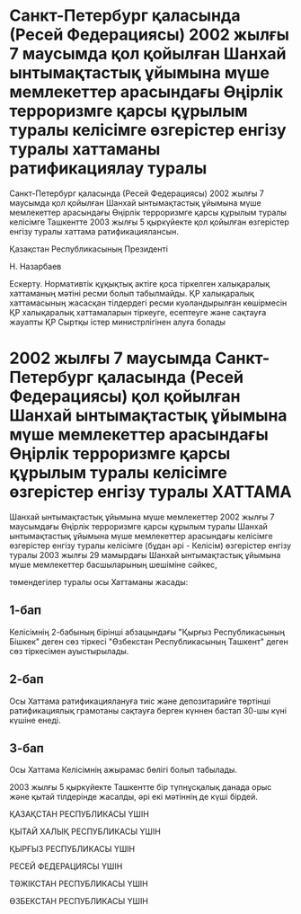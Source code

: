 # Санкт-Петербург қаласында (Ресей Федерациясы) 2002 жылғы 7 маусымда қол қойылған Шанхай ынтымақтастық ұйымына мүше мемлекеттер арасындағы Өңірлік терроризмге қарсы құрылым туралы келісімге өзгерістер енгізу туралы хаттаманы ратификациялау туралы

Санкт-Петербург қаласында (Ресей Федерациясы) 2002 жылғы 7 маусымда қол қойылған Шанхай ынтымақтастық ұйымына мүше мемлекеттер арасындағы Өңірлік терроризмге қарсы құрылым туралы келісімге Ташкентте 2003 жылғы 5 қыркүйекте қол қойылған өзгерістер енгізу туралы хаттама ратификациялансын.

Қазақстан Республикасының Президенті

Н. Назарбаев

Ескерту. Нормативтік құқықтық актіге қоса тіркелген халықаралық хаттаманың мәтіні ресми болып табылмайды. ҚР халықаралық хаттамасының жасасқан тілдердегі ресми куәландырылған көшірмесін ҚР халықаралық хаттамаларын тіркеуге, есептеуге және сақтауға жауапты ҚР Сыртқы істер министрлігінен алуға болады

# 2002 жылғы 7 маусымда Санкт-Петербург қаласында (Ресей Федерациясы) қол қойылған Шанхай ынтымақтастық ұйымына мүше мемлекеттер арасындағы Өңірлік терроризмге қарсы құрылым туралы келісімге өзгерістер енгізу туралы ХАТТАМА

Шанхай ынтымақтастық ұйымына мүше мемлекеттер 2002 жылғы 7 маусымдағы Өңірлік терроризмге қарсы құрылым туралы Шанхай ынтымақтастық ұйымына мүше мемлекеттер арасындағы келісімге өзгерістер енгізу туралы келісімге (бұдан әрі - Келісім) өзгерістер енгізу туралы 2003 жылғы 29 мамырдағы Шанхай ынтымақтастық ұйымына мүше мемлекеттер басшыларының шешіміне сәйкес,

төмендегілер туралы осы Хаттаманы жасады:

## 1-бап

Келісімнің 2-бабының бірінші абзацындағы "Қырғыз Республикасының Бішкек" деген сөз тіркесі "Өзбекстан Республикасының Ташкент" деген сөз тіркесімен ауыстырылады.

## 2-бап

Осы Хаттама ратификациялануға тиіс және депозитарийге төртінші ратификациялық грамотаны сақтауға берген күннен бастап 30-шы күні күшіне енеді.

## 3-бап

Осы Хаттама Келісімнің ажырамас бөлігі болып табылады.

2003 жылғы 5 қыркүйекте Ташкентте бір түпнұсқалық данада орыс және қытай тілдерінде жасалды, әрі екі мәтіннің де күші бірдей.

ҚАЗАҚСТАН РЕСПУБЛИКАСЫ ҮШІН

ҚЫТАЙ ХАЛЫҚ РЕСПУБЛИКАСЫ ҮШІН

ҚЫРҒЫЗ РЕСПУБЛИКАСЫ ҮШІН

РЕСЕЙ ФЕДЕРАЦИЯСЫ ҮШІН

ТӘЖІКСТАН РЕСПУБЛИКАСЫ ҮШІН

ӨЗБЕКСТАН РЕСПУБЛИКАСЫ ҮШІН

